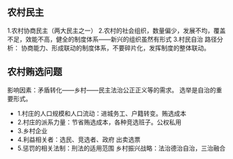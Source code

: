 ## 农村民主
1.农村协商民主（两大民主之一）
2.农村的社会组织，数量偏少，发展不均，覆盖不足，效能不高，健全的制度体系——新兴的组织虽然有形式
3.村民自治
路径分析：
协商能力、形成联动的制度体系，不要碎片化，发挥制度的整体联动。

## 农村贿选问题
影响因素：矛盾转化——乡村——民主法治公正正义等的需求。
选举是自治的重要形式。
- 1.村庄的人口规模和人口流动：进城务工、户籍转变。贿选成本
- 2.村庄的派系力量：节省贿选成本，各种竞选班子。公权私用
- 3.乡村企业
- 4.利益相关者：选民、竞选者、政府 出卖选票
- 5.惩罚的相关法制：刑法的适用范围
乡村振兴战略：法治德治自治，三治融合
